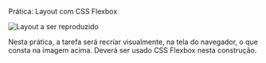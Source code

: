 Prática: Layout com CSS Flexbox

![Layout a ser reproduzido](https://i.pravatar.cc/500)

Nesta prática, a tarefa será recriar visualmente, na tela do navegador, o que
consta na imagem acima. Deverá ser usado CSS Flexbox nesta construção.
